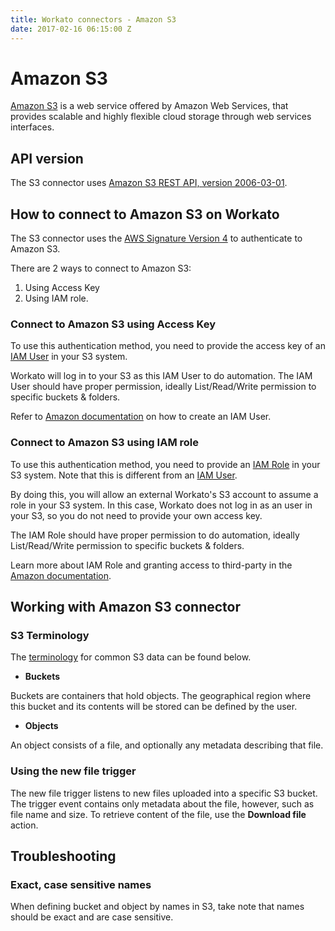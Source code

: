 ```yaml
---
title: Workato connectors - Amazon S3
date: 2017-02-16 06:15:00 Z
---
```


# Amazon S3
[Amazon S3](https://aws.amazon.com/s3/) is a web service offered by Amazon Web Services, that provides scalable and highly flexible cloud storage through web services interfaces.

## API version
The S3 connector uses [Amazon S3 REST API, version 2006-03-01](http://docs.aws.amazon.com/AmazonS3/latest/API/Welcome.html).

## How to connect to Amazon S3 on Workato
The S3 connector uses the [AWS Signature Version 4](http://docs.aws.amazon.com/AmazonS3/latest/API/sig-v4-authenticating-requests.html) to authenticate to Amazon S3.

There are 2 ways to connect to Amazon S3:
1) Using Access Key
2) Using IAM role.

### Connect to Amazon S3 using Access Key
To use this authentication method, you need to provide the access key of an [IAM User](https://docs.aws.amazon.com/IAM/latest/UserGuide/id_users.html) in your S3 system.

Workato will log in to your S3 as this IAM User to do automation. The IAM User should have proper permission, ideally List/Read/Write permission to specific buckets & folders.

Refer to [Amazon documentation](http://docs.aws.amazon.com/IAM/latest/UserGuide/id_users_create.html) on how to create an IAM User.

### Connect to Amazon S3 using IAM role
To use this authentication method, you need to provide an [IAM Role](https://docs.aws.amazon.com/IAM/latest/UserGuide/id_roles.html) in your S3 system. Note that this is different from an [IAM User](https://docs.aws.amazon.com/IAM/latest/UserGuide/id_users.html).

By doing this, you will allow an external Workato's S3 account to assume a role in your S3 system. In this case, Workato does not log in as an user in your S3, so you do not need to provide your own access key.

The IAM Role should have proper permission to do automation, ideally List/Read/Write permission to specific buckets & folders.

Learn more about IAM Role and granting access to third-party in the [Amazon documentation](https://docs.aws.amazon.com/IAM/latest/UserGuide/id_roles_create_for-user.html).

## Working with Amazon S3 connector

### S3 Terminology
The [terminology](http://docs.aws.amazon.com/AmazonS3/latest/gsg/AmazonS3Basics.html) for common S3 data can be found below.

- **Buckets**

Buckets are containers that hold objects. The geographical region where this bucket and its contents will be stored can be defined by the user.

- **Objects**

An object consists of a file, and optionally any metadata describing that file.

### Using the new file trigger
The new file trigger listens to new files uploaded into a specific S3 bucket. The trigger event contains only metadata about the file, however, such as file name and size. To retrieve content of the file, use the **Download file** action.

## Troubleshooting

### Exact, case sensitive names
When defining bucket and object by names in S3, take note that names should be exact and are case sensitive.
